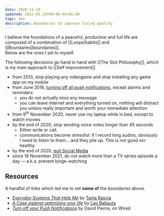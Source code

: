 ```yaml
---
date: 2020-11-10
updated: 2022-01-25T09:00:45+01:00
tags: zen
description: Boundaries to improve living quality
---
```

I believe the foundations of a peaceful, productive and full life are composed of a combination of [[Loops|habits]] and [[Boundaries|boundaries]].\
Below are the ones I set to myself.

<div class='blue box'>The following decisions go hand in hand with [[The Slot Philosophy]], which is my main approach to [[Self improvement]]</div>

- from 2013, stop playing any videogame and stop installing any game app on my mobile
- from June 2016, [turning off all push notifications](https://www.wired.com/story/turn-off-your-push-notifications/ '“Turn off your Push Notifications” on Wired'), except alarms and reminders
	- you do not actually miss any message
	- you can leave internet and everything turned on, nothing will distract you unless really important and worth your immediate attention
- from 9<sup>th</sup> November 2020, never use my laptop while in bed, except to watch movies
- by the end of 2020, stop sending voice notes longer than 45 seconds
	- Either write or call.
	- communications become stressful: if I record long audios, obviously I need to listen to them… and they pile up. This is not good nor healthy.
- by the end of 2020, [quit Social Media](https://quitsocialmedia.club 'Quit Social Media')
- since <time datetime='2021-11-16T16:15:49+01:00'>16 November 2021</time>, do not watch more than a TV series episode a day — a.k.a. prevent binge-watching

## Resources

A handful of links which led me to set **some of** the boundaries above.

- <cite>[Everyday Systems That Help Me](https://www.taniarascia.com/everyday-systems/ 'Everyday Systems That Help Me')</cite> by [Tania Rascia](https://taniarascia.com 'Tania Rascia')
- <cite>[A Case against optimizing your life](https://zenhabits.net/unoptimizing/ 'A Case against optimizing your life - Zen Habits')</cite> by [Leo Babauta](https://zenhabits.net 'Leo Babauta')
- <cite>[Turn off your Push Notifications](https://www.wired.com/story/turn-off-your-push-notifications/ '“Turn off your Push Notifications” on Wired')</cite> by David Pierce, on Wired
